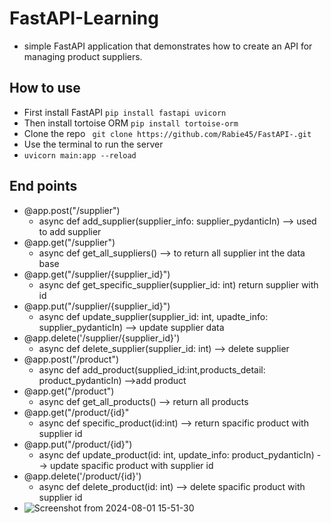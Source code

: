 # FastAPI-Learning 
- simple FastAPI application that demonstrates how to create an API for managing product suppliers.

## How to use 
- First install FastAPI ```pip install fastapi uvicorn```
- Then install tortoise ORM ```pip install tortoise-orm```
- Clone the repo ``` git clone https://github.com/Rabie45/FastAPI-.git```
- Use the terminal to run the server
- ```uvicorn main:app --reload```
## End points
- @app.post("/supplier")
  - async def add_supplier(supplier_info: supplier_pydanticIn) --> used to add supplier
- @app.get("/supplier")
  - async def get_all_suppliers() --> to return all supplier int the data base
- @app.get("/supplier/{supplier_id}") 
  - async def get_specific_supplier(supplier_id: int) return supplier with id 
- @app.put("/supplier/{supplier_id}")
  - async def update_supplier(supplier_id: int, upadte_info: supplier_pydanticIn) --> update supplier data
- @app.delete('/supplier/{supplier_id}')
  - async def delete_supplier(supplier_id: int) --> delete supplier
- @app.post("/product")
  - async def add_product(supplied_id:int,products_detail: product_pydanticIn) -->add product 
- @app.get("/product")
  - async def get_all_products() --> return all products
- @app.get("/product/{id}"
  - async def specific_product(id:int) --> return spacific product with supplier id
- @app.put("/product/{id}")
  - async def update_product(id: int, update_info: product_pydanticIn) --> update spacific product with supplier id
- @app.delete('/product/{id}')
  - async def delete_product(id: int) --> delete spacific product with supplier id
- ![Screenshot from 2024-08-01 15-51-30](https://github.com/user-attachments/assets/41b64ac4-1a38-4f4b-b733-3a8cb491150d)
